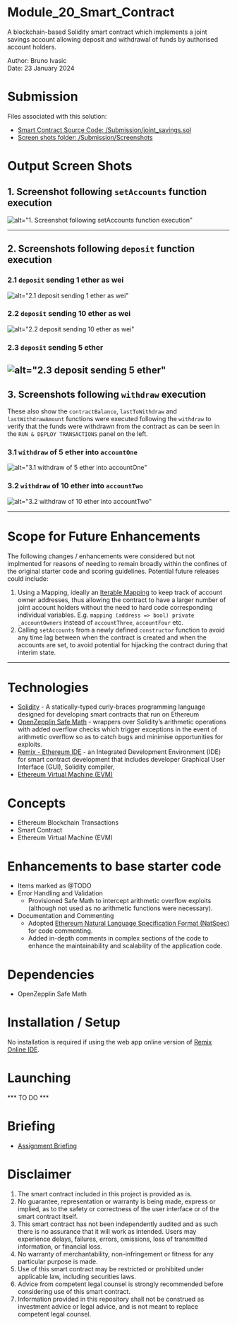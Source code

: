# Module_20_Smart_Contract
A blockchain-based Solidity smart contract which implements a joint savings account allowing deposit and withdrawal of funds by authorised account holders.


Author: Bruno Ivasic   
Date: 23 January 2024

# Submission  
Files associated with this solution:   
* [Smart Contract Source Code: /Submission/joint_savings.sol](./Submission/Code/joint_savings.sol)
* [Screen shots folder: /Submission/Screenshots](./Submission/Screenshots)


# Output Screen Shots
## 1. Screenshot following `setAccounts` function execution
![alt="1. Screenshot following `setAccounts` function execution"](./Submission/Screenshots/01_SetAccount.png)

---
## 2. Screenshots following `deposit` function execution
### 2.1 `deposit` sending 1 ether as wei
![alt="2.1 `deposit` sending 1 ether as wei"](./Submission/Screenshots/02_Tx_1_Send_1_ether_as_wei.png)
### 2.2 `deposit` sending 10 ether as wei
![alt="2.2 `deposit` sending 10 ether as wei"](./Submission/Screenshots/02_Tx_2%20_Send_10_ether_as_wei.png)
### 2.3 `deposit` sending 5 ether
![alt="2.3 `deposit` sending 5 ether"](./Submission/Screenshots/02_Tx_3_Send_5_ether.png)
---

## 3. Screenshots following `withdraw` execution
These also show the `contractBalance`, `lastToWithdraw` and `lastWithdrawAmount` functions were executed following the `withdraw` to verify that the funds were withdrawn from the contract as can be seen in the `RUN & DEPLOY TRANSACTIONS` panel on the left.

### 3.1 `withdraw` of 5 ether into `accountOne`
![alt="3.1 `withdraw` of 5 ether into `accountOne`"](./Submission/Screenshots/03_Tx_1_Withdraw_5_ether_into_accountOne.png)


### 3.2 `withdraw` of 10 ether into `accountTwo`
![alt="3.2 `withdraw` of 10 ether into `accountTwo`"](./Submission/Screenshots/03_Tx_2_Withdraw_10_ether_into_accountTwo.png)

---
# Scope for Future Enhancements
The following changes / enhancements were considered but not implmented for reasons of needing to remain broadly within the confines of the original starter code and scoring guidelines. Potential future releases could include:
1. Using a Mapping, ideally an [Iterable Mapping](https://github.com/ethereum/dapp-bin/blob/master/library/iterable_mapping.sol) to keep track of account owner addresses, thus allowing the contract to have a larger number of joint account holders without the need to hard code corresponding
individual variables. E.g. `mapping (address => bool) private _accountOwners`  instead of `accountThree`, `accountFour` etc.
2. Calling `setAccounts` from a newly defined `constructor` function to avoid any time lag between when the contract is created and when the 
accounts are set, to avoid potential for hijacking the contract during that interim state.
---

# Technologies
* [Solidity](https://soliditylang.org/) - A statically-typed curly-braces programming language designed for developing smart contracts that run on Ethereum
* [OpenZepplin Safe Math](https://docs.openzeppelin.com/contracts/2.x/api/math) - wrappers over Solidity’s arithmetic operations with added overflow checks which trigger exceptions in the event of arithmetic overflow so as to catch bugs and minimise opportunities for exploits.
* [Remix - Ethereum IDE](https://remix-ide.readthedocs.io/en/latest/) - an Integrated Development Environment (IDE) for smart contract development that includes developer Graphical User Interface (GUI), Solidity compiler, 
* [Ethereum Virtual Machine (EVM)](https://docs.soliditylang.org/en/v0.8.23/introduction-to-smart-contracts.html#the-ethereum-virtual-machine)

# Concepts
* Ethereum Blockchain Transactions
* Smart Contract
* Ethereum Virtual Machine (EVM)


# Enhancements to base starter code
* Items marked as @TODO
* Error Handling and Validation
  * Provisioned Safe Math to intercept arithmetic overflow exploits (although not used as no arithmetic functions were necessary).
* Documentation and Commenting
  * Adopted [Ethereum Natural Language Specification Format \(NatSpec\)](https://docs.soliditylang.org/en/develop/natspec-format.html) for code commenting. 
  * Added in-depth comments in complex sections of the code to enhance the maintainability and scalability of the application code. 

# Dependencies
* OpenZepplin Safe Math

# Installation / Setup
No installation is required if using the web app online version of [Remix Online IDE](https://remix.ethereum.org). 

# Launching
*** TO DO ***


# Briefing
* [Assignment Briefing](./Briefing/README.md)

# Disclaimer
1. The smart contract included in this project is provided as is.
1. No guarantee, representation or warranty is being made, express or implied, as to the safety or correctness of the user interface or of the smart contract itself.
1. This smart contract has not been independently audited and as such there is no assurance that it will work as intended. Users may experience delays, failures, errors, omissions, loss of transmitted information, or financial loss.
1. No warranty of merchantability, non-infringement or fitness for any particular purpose is made.
1. Use of this smart contract may be restricted or prohibited under applicable law, including securities laws.
1. Advice from competent legal counsel is strongly recommended before considering use of this smart contract.
1. Information provided in this repository shall not be construed as investment advice or legal advice, and is not meant to replace competent legal counsel.
